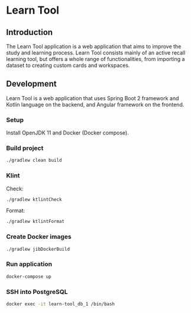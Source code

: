 # Learn Tool

## Introduction
The Learn Tool application is a web application that aims to improve the study and learning process.
Learn Tool consists mainly of an active recall learning tool, but offers a whole range of functionalities, from importing a dataset to creating custom cards and workspaces.

## Development

Learn Tool is a web application that uses Spring Boot 2 framework and Kotlin language on the backend, and Angular framework on the frontend.

### Setup

Install OpenJDK 11 and Docker (Docker compose).

### Build project

```sh
./gradlew clean build
```

### Klint

Check:

```sh
./gradlew ktlintCheck
```

Format:

```sh
./gradlew ktlintFormat
```

### Create Docker images

```sh
./gradlew jibDockerBuild
```

### Run application

```sh
docker-compose up
```

### SSH into PostgreSQL

```sh
docker exec -it learn-tool_db_1 /bin/bash
```
